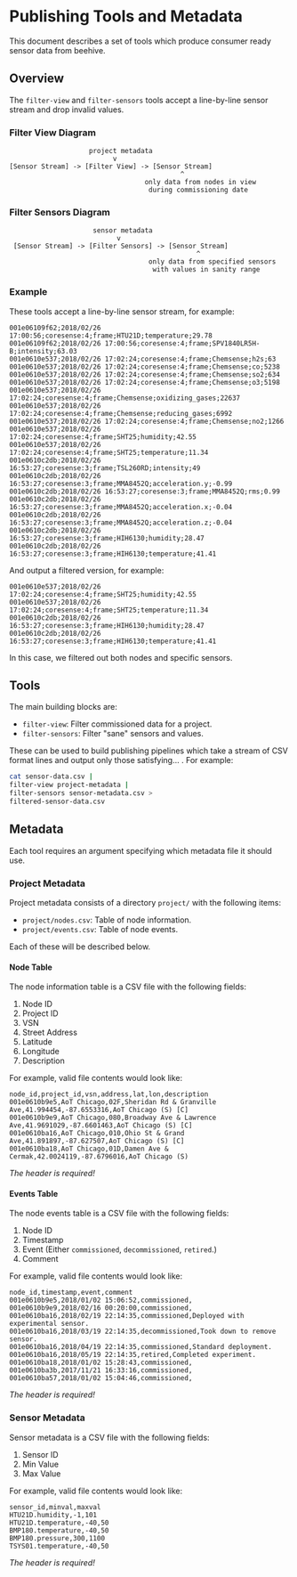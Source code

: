 # Publishing Tools and Metadata

This document describes a set of tools which produce consumer ready sensor data
from beehive.

## Overview

The `filter-view` and `filter-sensors` tools accept a line-by-line sensor stream
and drop invalid values.

### Filter View Diagram

```
                    project metadata
                          v
[Sensor Stream] -> [Filter View] -> [Sensor Stream]
                                           ^
                                  only data from nodes in view
                                   during commissioning date
```

### Filter Sensors Diagram

```
                     sensor metadata
                           v
 [Sensor Stream] -> [Filter Sensors] -> [Sensor Stream]
                                               ^
                                   only data from specified sensors
                                    with values in sanity range
```

### Example

These tools accept a line-by-line sensor stream, for example:

```
001e06109f62;2018/02/26 17:00:56;coresense:4;frame;HTU21D;temperature;29.78
001e06109f62;2018/02/26 17:00:56;coresense:4;frame;SPV1840LR5H-B;intensity;63.03
001e0610e537;2018/02/26 17:02:24;coresense:4;frame;Chemsense;h2s;63
001e0610e537;2018/02/26 17:02:24;coresense:4;frame;Chemsense;co;5238
001e0610e537;2018/02/26 17:02:24;coresense:4;frame;Chemsense;so2;634
001e0610e537;2018/02/26 17:02:24;coresense:4;frame;Chemsense;o3;5198
001e0610e537;2018/02/26 17:02:24;coresense:4;frame;Chemsense;oxidizing_gases;22637
001e0610e537;2018/02/26 17:02:24;coresense:4;frame;Chemsense;reducing_gases;6992
001e0610e537;2018/02/26 17:02:24;coresense:4;frame;Chemsense;no2;1266
001e0610e537;2018/02/26 17:02:24;coresense:4;frame;SHT25;humidity;42.55
001e0610e537;2018/02/26 17:02:24;coresense:4;frame;SHT25;temperature;11.34
001e0610c2db;2018/02/26 16:53:27;coresense:3;frame;TSL260RD;intensity;49
001e0610c2db;2018/02/26 16:53:27;coresense:3;frame;MMA8452Q;acceleration.y;-0.99
001e0610c2db;2018/02/26 16:53:27;coresense:3;frame;MMA8452Q;rms;0.99
001e0610c2db;2018/02/26 16:53:27;coresense:3;frame;MMA8452Q;acceleration.x;-0.04
001e0610c2db;2018/02/26 16:53:27;coresense:3;frame;MMA8452Q;acceleration.z;-0.04
001e0610c2db;2018/02/26 16:53:27;coresense:3;frame;HIH6130;humidity;28.47
001e0610c2db;2018/02/26 16:53:27;coresense:3;frame;HIH6130;temperature;41.41
```

And output a filtered version, for example:

```
001e0610e537;2018/02/26 17:02:24;coresense:4;frame;SHT25;humidity;42.55
001e0610e537;2018/02/26 17:02:24;coresense:4;frame;SHT25;temperature;11.34
001e0610c2db;2018/02/26 16:53:27;coresense:3;frame;HIH6130;humidity;28.47
001e0610c2db;2018/02/26 16:53:27;coresense:3;frame;HIH6130;temperature;41.41
```

In this case, we filtered out both nodes and specific sensors.

## Tools

The main building blocks are:

* `filter-view`: Filter commissioned data for a project.
* `filter-sensors`: Filter "sane" sensors and values.

These can be used to build publishing pipelines which take a stream of CSV format
lines and output only those satisfying... . For example:

```sh
cat sensor-data.csv |
filter-view project-metadata |
filter-sensors sensor-metadata.csv >
filtered-sensor-data.csv
```

## Metadata

Each tool requires an argument specifying which metadata file it should use.

### Project Metadata

Project metadata consists of a directory `project/` with the following items:

* `project/nodes.csv`: Table of node information.
* `project/events.csv`: Table of node events.

Each of these will be described below.

#### Node Table

The node information table is a CSV file with the following fields:

1. Node ID
2. Project ID
3. VSN
4. Street Address
5. Latitude
6. Longitude
7. Description

For example, valid file contents would look like:

```
node_id,project_id,vsn,address,lat,lon,description
001e0610b9e5,AoT Chicago,02F,Sheridan Rd & Granville Ave,41.994454,-87.6553316,AoT Chicago (S) [C]
001e0610b9e9,AoT Chicago,080,Broadway Ave & Lawrence Ave,41.9691029,-87.6601463,AoT Chicago (S) [C]
001e0610ba16,AoT Chicago,010,Ohio St & Grand Ave,41.891897,-87.627507,AoT Chicago (S) [C]
001e0610ba18,AoT Chicago,01D,Damen Ave & Cermak,42.0024119,-87.6796016,AoT Chicago (S)
```

_The header is required!_

#### Events Table

The node events table is a CSV file with the following fields:

1. Node ID
2. Timestamp
3. Event (Either `commissioned`, `decommissioned`, `retired`.)
4. Comment

For example, valid file contents would look like:

```
node_id,timestamp,event,comment
001e0610b9e5,2018/01/02 15:06:52,commissioned,
001e0610b9e9,2018/02/16 00:20:00,commissioned,
001e0610ba16,2018/02/19 22:14:35,commissioned,Deployed with experimental sensor.
001e0610ba16,2018/03/19 22:14:35,decommissioned,Took down to remove sensor.
001e0610ba16,2018/04/19 22:14:35,commissioned,Standard deployment.
001e0610ba16,2018/05/19 22:14:35,retired,Completed experiment.
001e0610ba18,2018/01/02 15:28:43,commissioned,
001e0610ba3b,2017/11/21 16:33:16,commissioned,
001e0610ba57,2018/01/02 15:04:46,commissioned,
```

_The header is required!_

### Sensor Metadata

Sensor metadata is a CSV file with the following fields:

1. Sensor ID
2. Min Value
3. Max Value

For example, valid file contents would look like:

```
sensor_id,minval,maxval
HTU21D.humidity,-1,101
HTU21D.temperature,-40,50
BMP180.temperature,-40,50
BMP180.pressure,300,1100
TSYS01.temperature,-40,50
```

_The header is required!_
